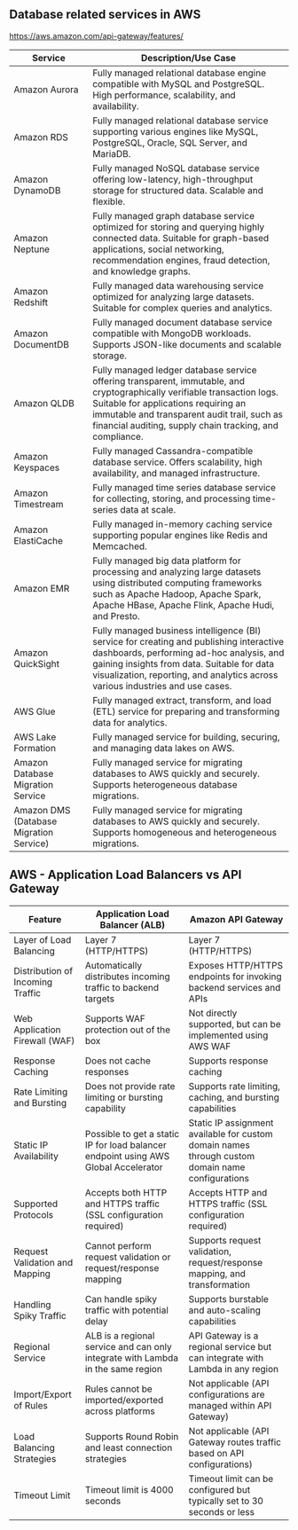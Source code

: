 ## Database related services in AWS 

https://aws.amazon.com/api-gateway/features/

| Service                                 | Description/Use Case                                                                                                                                                                                                                                                       |
|-----------------------------------------|----------------------------------------------------------------------------------------------------------------------------------------------------------------------------------------------------------------------------------------------------------------------------|
| Amazon Aurora                           | Fully managed relational database engine compatible with MySQL and PostgreSQL. High performance, scalability, and availability.                                                                                                                                            |
| Amazon RDS                              | Fully managed relational database service supporting various engines like MySQL, PostgreSQL, Oracle, SQL Server, and MariaDB.                                                                                                                                              |
| Amazon DynamoDB                         | Fully managed NoSQL database service offering low-latency, high-throughput storage for structured data. Scalable and flexible.                                                                                                                                             |
| Amazon Neptune                          | Fully managed graph database service optimized for storing and querying highly connected data. Suitable for graph-based applications, social networking, recommendation engines, fraud detection, and knowledge graphs.                                                    |
| Amazon Redshift                         | Fully managed data warehousing service optimized for analyzing large datasets. Suitable for complex queries and analytics.                                                                                                                                                 |
| Amazon DocumentDB                       | Fully managed document database service compatible with MongoDB workloads. Supports JSON-like documents and scalable storage.                                                                                                                                              |
| Amazon QLDB                             | Fully managed ledger database service offering transparent, immutable, and cryptographically verifiable transaction logs. Suitable for applications requiring an immutable and transparent audit trail, such as financial auditing, supply chain tracking, and compliance. |
| Amazon Keyspaces                        | Fully managed Cassandra-compatible database service. Offers scalability, high availability, and managed infrastructure.                                                                                                                                                    |
| Amazon Timestream                       | Fully managed time series database service for collecting, storing, and processing time-series data at scale.                                                                                                                                                              |
| Amazon ElastiCache                      | Fully managed in-memory caching service supporting popular engines like Redis and Memcached.                                                                                                                                                                               |
| Amazon EMR                              | Fully managed big data platform for processing and analyzing large datasets using distributed computing frameworks such as Apache Hadoop, Apache Spark, Apache HBase, Apache Flink, Apache Hudi, and Presto.                                                               |
| Amazon QuickSight                       | Fully managed business intelligence (BI) service for creating and publishing interactive dashboards, performing ad-hoc analysis, and gaining insights from data. Suitable for data visualization, reporting, and analytics across various industries and use cases.        |
| AWS Glue                                | Fully managed extract, transform, and load (ETL) service for preparing and transforming data for analytics.                                                                                                                                                                |
| AWS Lake Formation                      | Fully managed service for building, securing, and managing data lakes on AWS.                                                                                                                                                                                              |
| Amazon Database Migration Service       | Fully managed service for migrating databases to AWS quickly and securely. Supports heterogeneous database migrations.                                                                                                                                                     |
| Amazon DMS (Database Migration Service) | Fully managed service for migrating databases to AWS quickly and securely. Supports homogeneous and heterogeneous migrations.                                                                                                                                              |



## AWS - Application Load Balancers vs API Gateway

| Feature                          | Application Load Balancer (ALB)                                                     | Amazon API Gateway                                                                               |
|----------------------------------|-------------------------------------------------------------------------------------|--------------------------------------------------------------------------------------------------|
| Layer of Load Balancing          | Layer 7 (HTTP/HTTPS)                                                                | Layer 7 (HTTP/HTTPS)                                                                             |
| Distribution of Incoming Traffic | Automatically distributes incoming traffic to backend targets                       | Exposes HTTP/HTTPS endpoints for invoking backend services and APIs                              |
| Web Application Firewall (WAF)   | Supports WAF protection out of the box                                              | Not directly supported, but can be implemented using AWS WAF                                     |
| Response Caching                 | Does not cache responses                                                            | Supports response caching                                                                        |
| Rate Limiting and Bursting       | Does not provide rate limiting or bursting capability                               | Supports rate limiting, caching, and bursting capabilities                                       |
| Static IP Availability           | Possible to get a static IP for load balancer endpoint using AWS Global Accelerator | Static IP assignment available for custom domain names through custom domain name configurations |
| Supported Protocols              | Accepts both HTTP and HTTPS traffic (SSL configuration required)                    | Accepts HTTP and HTTPS traffic (SSL configuration required)                                      |
| Request Validation and Mapping   | Cannot perform request validation or request/response mapping                       | Supports request validation, request/response mapping, and transformation                        |
| Handling Spiky Traffic           | Can handle spiky traffic with potential delay                                       | Supports burstable and auto-scaling capabilities                                                 |
| Regional Service                 | ALB is a regional service and can only integrate with Lambda in the same region     | API Gateway is a regional service but can integrate with Lambda in any region                    |
| Import/Export of Rules           | Rules cannot be imported/exported across platforms                                  | Not applicable (API configurations are managed within API Gateway)                               |
| Load Balancing Strategies        | Supports Round Robin and least connection strategies                                | Not applicable (API Gateway routes traffic based on API configurations)                          |
| Timeout Limit                    | Timeout limit is 4000 seconds                                                       | Timeout limit can be configured but typically set to 30 seconds or less                          |
